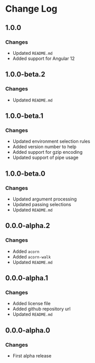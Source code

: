 # Change Log

## 1.0.0

### Changes

- Updated `README.md`
- Added support for Angular 12

## 1.0.0-beta.2

### Changes

- Updated `README.md`

## 1.0.0-beta.1

### Changes

- Updated environment selection rules
- Added version number to help
- Added support for gzip encoding
- Updated support of pipe usage

## 1.0.0-beta.0

### Changes

- Updated argument processing
- Updated passing selections
- Updated `README.md`

## 0.0.0-alpha.2

### Changes

- Added `acorn`
- Added `acorn-walk`
- Updated `README.md`

## 0.0.0-alpha.1

### Changes

- Added license file
- Added github repository url
- Updated `README.md`

## 0.0.0-alpha.0

### Changes

- First alpha release

